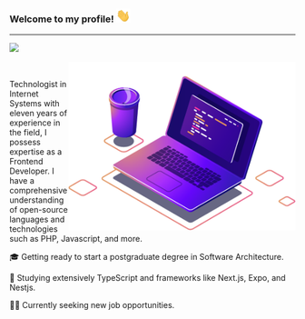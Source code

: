 ### Welcome to my profile! <img src="https://raw.githubusercontent.com/caiobarilli/caiobarilli/main/public/img/hand-illustration.gif" width="25px">

<hr>

<p align="left">
  <a href="https://gist.github.com/caiobarilli">
    <img src="https://img.shields.io/badge/Gists-100000?style=for-the-badge&logo=github&logoColor=white" />
  </a>
</p>

<img src="https://raw.githubusercontent.com/caiobarilli/caiobarilli/main/public/img/computer-illustration.png" min-width="400px" max-width="400px" width="400px" align="right" alt="Computador iuriCode">

<br/>

<p align="left">
Technologist in Internet Systems with eleven years of experience in the field, I possess expertise as a Frontend Developer. I have a comprehensive understanding of open-source languages and technologies such as PHP, Javascript, and more.
</p>

<p align="left">
  🎓 Getting ready to start a postgraduate degree in Software Architecture.
</p>

<p align="left">
  📖 Studying extensively TypeScript and frameworks like Next.js, Expo, and Nestjs.
</p>

<p align="left">
  🧑‍💼 Currently seeking new job opportunities.
</p>



